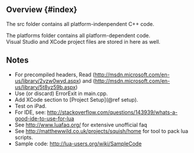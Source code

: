 Overview {#index}
--------

The src folder contains all platform-indenpendent C++ code.

The platforms folder contains all platform-dependent code.  
Visual Studio and XCode project files are stored in here as well.

Notes
-----

- For precompiled headers, Read (http://msdn.microsoft.com/en-us/library/2yzw0wyd.aspx) and (http://msdn.microsoft.com/en-us/library/5t8yz59b.aspx)
- Use (or discard) ErrorExit in main.cpp.
- Add XCode section to [Project Setup](@ref setup).
- Test on iPad.
- For IDE, see: http://stackoverflow.com/questions/143939/whats-a-good-ide-to-use-for-lua
- See http://www.luafaq.org/ for extensive unofficial faq
- See http://matthewwild.co.uk/projects/squish/home for tool to pack lua scripts.
- Sample code: http://lua-users.org/wiki/SampleCode
